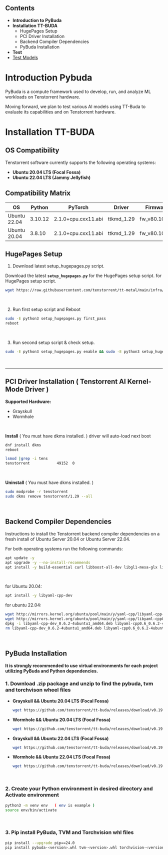 ## Contents
- **Introduction to PyBuda**
- **Installation TT-BUDA**
  - HugePages Setup
  - PCI Driver Installation
  - Backend Compiler Dependencies
  - PyBuda Installation
- **Test**
- [Test Models](#build)




# Introduction Pybuda

PyBuda is a compute framework used to develop, run, and analyze ML workloads on Tenstorrent hardware.


Moving forward, we plan to test various AI models using TT-Buda to evaluate its capabilities and  on Tenstorrent hardware.


# Installation TT-BUDA

## OS Compatibility
Tenstorrent software currently supports the following operating systems:

- **Ubuntu 20.04 LTS (Focal Fossa)**
- **Ubuntu 22.04 LTS (Jammy Jellyfish)**

## Compatibility Matrix

| OS          | Python | PyTorch                 | Driver      | Firmware       |
|-------------|--------|-------------------------|-------------|----------------|
| Ubuntu 22.04 | 3.10.12 | 2.1.0+cpu.cxx11.abi    | ttkmd_1.29  | fw_v80.10.0.0 |
| Ubuntu 20.04 | 3.8.10  | 2.1.0+cpu.cxx11.abi    | ttkmd_1.29  | fw_v80.10.0.0 |


## HugePages Setup
1. Download latest setup_hugepages.py script.
   
Download the latest  **`setup_hugepages.py`** for the HugePages setup script. for HugePages setup script.
```bash
wget https://raw.githubusercontent.com/tenstorrent/tt-metal/main/infra/machine_setup/scripts/setup_hugepages.py
```
<br>


2. Run first setup script and Reboot
   
```bash
sudo -E python3 setup_hugepages.py first_pass
reboot
```
<br>


 3. Run second setup script & check setup.
   
```bash
sudo -E python3 setup_hugepages.py enable && sudo -E python3 setup_hugepages.py check
```
<br>

---


## PCI Driver Installation ( Tenstorrent AI Kernel-Mode Driver )

**Supported Hardware:**

- Grayskull
- Wormhole
<br>

**Install** ( You must have dkms installed. )
driver will auto-load next boot
  ```bash
  dnf install dkms
  reboot

  lsmod |grep -i tens
  tenstorrent            49152  0
  ```
<br>


**Uninstall** ( You must have dkms installed. )
  ```bash
 sudo modprobe -r tenstorrent
 sudo dkms remove tenstorrent/1.29 --all
  ```
<br>

## Backend Compiler Dependencies

Instructions to install the Tenstorrent backend compiler dependencies on a fresh install of Ubuntu Server 20.04 or Ubuntu Server 22.04.

For both operating systems run the following commands:

```bash
apt update -y
apt upgrade -y --no-install-recommends
apt install -y build-essential curl libboost-all-dev libgl1-mesa-glx libgoogle-glog-dev libhdf5-serial-dev ruby software-properties-common libzmq3-dev clang wget python3-pip python-is-python3 python3-venv
```
<br>

for Ubuntu 20.04:

```bash
apt install -y libyaml-cpp-dev
```

for ubuntu 22.04:

```bash
wget http://mirrors.kernel.org/ubuntu/pool/main/y/yaml-cpp/libyaml-cpp-dev_0.6.2-4ubuntu1_amd64.deb
wget http://mirrors.kernel.org/ubuntu/pool/main/y/yaml-cpp/libyaml-cpp0.6_0.6.2-4ubuntu1_amd64.deb
dpkg -i libyaml-cpp-dev_0.6.2-4ubuntu1_amd64.deb libyaml-cpp0.6_0.6.2-4ubuntu1_amd64.deb
rm libyaml-cpp-dev_0.6.2-4ubuntu1_amd64.deb libyaml-cpp0.6_0.6.2-4ubuntu1_amd64.deb
```
<br>



## PyBuda Installation

**It is strongly recommended to use virtual environments for each project utilizing PyBuda and Python dependencies.**

### 1. Download .zip package and unzip to find the pybuda, tvm and torchvison wheel files


- **Grayskull && Ubuntu 20.04 LTS (Focal Fossa)**
  
  ```bash
  wget https://github.com/tenstorrent/tt-buda/releases/download/v0.19.3/pybuda-gs-v0.19.3-ubuntu-20-04-amd64-python3.8.zip
  ```

- **Wormhole && Ubuntu 20.04 LTS (Focal Fossa)**
  
  ```bash
  wget https://github.com/tenstorrent/tt-buda/releases/download/v0.19.3/pybuda-wh.b0-v0.19.3-ubuntu-20-04-amd64-python3.8.zip
  ```

- **Grayskull && Ubuntu 22.04 LTS (Focal Fossa)**
  
  ```bash
  wget https://github.com/tenstorrent/tt-buda/releases/download/v0.19.3/pybuda-gs-v0.19.3-ubuntu-22-04-amd64-python3.10.zip
  ```

- **Wormhole && Ubuntu 22.04 LTS (Focal Fossa)**
  
  ```bash
  wget https://github.com/tenstorrent/tt-buda/releases/download/v0.19.3/pybuda-wh.b0-v0.19.3-ubuntu-22-04-amd64-python3.10.zip
  ```
<br>

### 2. Create your Python environment in desired directory and Activate environment

```bash
python3 -m venv env   ( env is example )
source env/bin/activate
```
<br>

### 3. Pip install PyBuda, TVM and Torchvision whl files

```bash
pip install --upgrade pip==24.0
pip install pybuda-<version>.whl tvm-<version>.whl torchvision-<version>.whl
```





